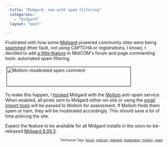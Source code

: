 ```yaml
---
  title: "Midgard: now with spam filtering"
  categories: 
    - "midgard"
  layout: "post"

---
```

<p>
Frustrated with how some <a href="http://www.midgard-project.org/">Midgard</a>-powered community sites were being <a href="http://en.wikipedia.org/wiki/Spam_(electronic)">spammed</a> (their fault, not using CAPTCHA or registrations, I know), I decided to add <a href="http://trac.midgard-project.org/ticket/684">a little feature</a> to MidCOM's forum and page commenting tools: automated spam filtering.
</p><p>
<a href="https://d2vqpl3tx84ay5.cloudfront.net/midgard-spam-mollom-moderated.png"><img src="https://d2vqpl3tx84ay5.cloudfront.net/midgard-spam-mollom-moderated-tm.jpg" height="61" width="396" border="1" hspace="4" vspace="4" alt="Mollom-moderated spam comment" title="Mollom-moderated spam comment" /></a>
</p><p>
To make this happen, I <a href="http://mollom.com/api">hooked</a> Midgard with the <a href="http://mollom.com/">Mollom</a> anti-spam service. When enabled, all posts sent to Midgard either on-site or using the <a href="http://www.midgard-project.org/discussion/developer-forum/forum-to-mailing_list_integration/">email import tools</a> will be passed to Mollom for assessment. If Mollom finds them spam or ham, they will be moderated accordingly. This should save a lot of time policing the site.
</p><p>
Expect the feature to be available for all Midgard installs in the soon-to-be-released <a href="http://www.midgard-project.org/updates/midgard_8-09-3rc2_released/">Midgard 8.09.3</a>.
</p>
<p style="text-align:right;font-size:10px;">Technorati Tags: <a href="http://www.technorati.com/tag/forum" rel="tag">forum</a>, <a href="http://www.technorati.com/tag/midcom" rel="tag">midcom</a>, <a href="http://www.technorati.com/tag/midgard" rel="tag">midgard</a>, <a href="http://www.technorati.com/tag/moderation" rel="tag">moderation</a>, <a href="http://www.technorati.com/tag/mollom" rel="tag">mollom</a>, <a href="http://www.technorati.com/tag/spam" rel="tag">spam</a></p>
